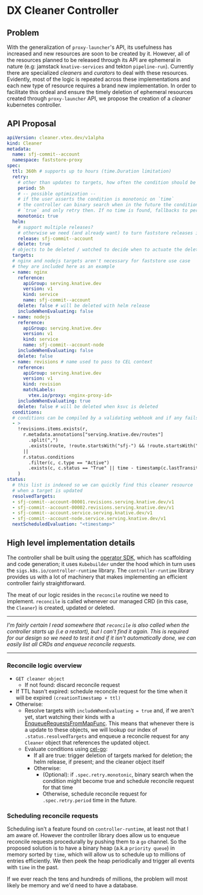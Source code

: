 # DX Cleaner Controller

## Problem

With the generalization of `proxy-launcher`'s API, its usefulness has increased and new resources are soon to be created by it. However, all of the resources planned to be released through its API are ephemeral in nature (e.g: jamstack `knative-services` and tekton `pipeline-run`). Currently there are specialized _cleaners_ and _curators_ to deal with these resources. Evidently, most of the logic is repeated across these implementations and each new type of resource requires a brand new implementation. In order to facilitate this ordeal and ensure the timely deletion of ephemeral resources created through `proxy-launcher` API, we propose the creation of a _cleaner_ kubernetes controller.

## API Proposal

```yaml
apiVersion: cleaner.vtex.dev/v1alpha
kind: Cleaner
metadata:
  name: sfj-commit--account
  namespace: faststore-proxy
spec:
  ttl: 360h # supports up to hours (time.Duration limitation)
  retry:
    # other than updates to targets, how often the condition should be evaluated
    period: 5h
    # -- possible optimization --
    # if the user asserts the condition is monotonic on `time`
    # the controller can binary search when in the future the condition becomes
    # `true` and only retry then. If no time is found, fallbacks to periodic retries
    monotonic: true
  helm:
    # support multiple releases?
    # otherwise we need (and already want) to turn faststore releases into a single one
    release: sfj-commit--account
    delete: true
  # objects to be deleted / watched to decide when to actuate the deletion
  targets:
  # nginx and nodejs targets aren't necessary for faststore use case
  # they are included here as an example
  - name: nginx
    reference:
      apiGroup: serving.knative.dev
      version: v1
      kind: service
      name: sfj-commit--account
    delete: false # will be deleted with helm release
    includeWhenEvaluating: false
  - name: nodejs
    reference:
      apiGroup: serving.knative.dev
      version: v1
      kind: service
      name: sfj-commit--account-node
    includeWhenEvaluating: false
    delete: false
  - name: revisions # name used to pass to CEL context
    reference:
      apiGroup: serving.knative.dev
      version: v1
      kind: revision
      matchLabels:
        vtex.io/proxy: <nginx-proxy-id>
    includeWhenEvaluating: true
    delete: false # will be deleted when ksvc is deleted
  conditions:
  # conditions can be compiled by a validating webhook and if any fails (i.e syntax errors) we can reject the creation of the cleaner
  - >
    !revisions.items.exists(r,
      r.metadata.annotations["serving.knative.dev/routes"]
        .split(",")
        .exists(route, !route.startsWith("sfj-") && !route.startsWith("preview-"))
      ||
      r.status.conditions
        .filter(c, c.type == "Active")
        .exists(c, c.status == "True" || time - timestamp(c.lastTransitionTime) < duration("360h"))
    )
status:
  # this list is indexed so we can quickly find this cleaner resource
  # when a target is updated
  resolvedTargets:
  - sfj-commit--account-00001.revisions.serving.knative.dev/v1
  - sfj-commit--account-00002.revisions.serving.knative.dev/v1
  - sfj-commit--account.service.serving.knative.dev/v1
  - sfj-commit--account-node.service.serving.knative.dev/v1
  nextScheduledEvaluation: "<timestamp>"
```

## High level implementation details

The controller shall be built using the [operator SDK](https://sdk.operatorframework.io/), which has scaffolding and code generation; it uses `Kubebuilder` under the hood which in turn uses the `sigs.k8s.io/controller-runtime` library. The `controller-runtime` library provides us with a lot of machinery that makes implementing an efficient controller fairly straightforward.

The meat of our logic resides in the `reconcile` routine we need to implement. `reconcile` is called whenever our managed CRD (in this case, the `Cleaner`) is created, updated or deleted. 

---

_I'm fairly certain I read somewhere that `reconcile` is also called when the controller starts up (i.e a restart), but I can't find it again. This is required for our design so we need to test it and if it isn't automatically done, we can easily list all CRDs and enqueue reconcile requests._

---


### Reconcile logic overview

* `GET cleaner object`
  * If not found: discard reconcile request
* If TTL hasn't expired: schedule reconcile request for the time when it will be expired `(creationTimestamp + ttl)`
* Otherwise:
  * Resolve targets with `includeWhenEvaluating = true` and, if we aren't yet, start watching their kinds with a [EnqueueRequestsFromMapFunc](https://pkg.go.dev/sigs.k8s.io/controller-runtime/pkg/handler#EnqueueRequestsFromMapFunc). This means that whenever there is a update to these objects, we will lookup our index of `.status.resolvedTargets` and enqueue a reconcile request for any `Cleaner` object that references the updated object. 
  * Evaluate conditions using [cel-go](https://github.com/vtex/cleaner-controller/blob/rfc/initial-proposal/design/initial-proposal.md):
    * If all are true: trigger deletion of targets marked for deletion; the helm release, if present; and the cleaner object itself
    * Otherwise:
      * (Optional): if `.spec.retry.monotonic`, binary search when the condition might become true and schedule reconcile request for that time
      * Otherwise, schedule reconcile request for `.spec.retry.period` time in the future.

### Scheduling reconcile requests

Scheduling isn't a feature found on `controller-runtime`, at least not that I am aware of. However the controller library does allow us to enqueue reconcile requests procedurally by pushing them to a `go` channel. So the proposed solution is to have a binary heap (a.k.a `priority queue`) in memory sorted by `time`, which will allow us to schedule up to millions of entries efficiently. We then peek the heap periodically and trigger all events with `time` in the past.

If we ever reach the tens and hundreds of millions, the problem will most likely be memory and we'd need to have a database.



